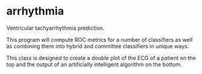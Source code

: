 # arrhythmia
Ventricular tachyarrhythmia prediction.

This program will compute ROC metrics for a number of classifiers as well as combining them into hybrid and committee classifiers in unique ways.

This class is designed to create a double plot of the ECG of a patient on the top
and the output of an artificially intelligent algorithm on the bottom.
